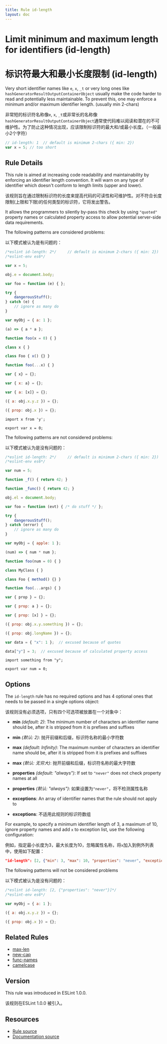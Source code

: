 ```yaml
---
title: Rule id-length
layout: doc
---
```

<!-- Note: No pull requests accepted for this file. See README.md in the root directory for details. -->

# Limit minimum and maximum length for identifiers (id-length)

# 标识符最大和最小长度限制 (id-length)

Very short identifier names like `e`, `x`, `_t` or very long ones like `hashGeneratorResultOutputContainerObject` usually make the code harder to read and potentially less maintainable. To prevent this, one may enforce a minimum and/or maximum identifier length. (usually min 2-chars)

非常短的标识符名称像`e`, `x`, `_t`或非常长的名称像`hashGeneratorResultOutputContainerObject`通常使代码难以阅读和潜在的不可维护性。为了防止这种情况出现，应该限制标识符的最大和/或最小长度。（一般最小2个字符）

```js
// id-length: 1  // default is minimum 2-chars ({ min: 2})
var x = 5; // too short
```

## Rule Details

This rule is aimed at increasing code readability and maintainability by enforcing an identifier length convention. It will warn on any type of identifier which doesn't conform to length limits (upper and lower).

该规则旨在通过限制标识符的长度来提高代码的可读性和可维护性。对不符合长度限制(上限和下限)的任何类型的标识符，它将发出警告。

It allows the programmers to silently by-pass this check by using `"quoted"` property names or calculated property access to allow potential server-side data requirements.


The following patterns are considered problems:

以下模式被认为是有问题的：

```js
/*eslint id-length: 2*/     // default is minimum 2-chars ({ min: 2})
/*eslint-env es6*/

var x = 5;

obj.e = document.body;

var foo = function (e) { };

try {
    dangerousStuff();
} catch (e) {
    // ignore as many do
}

var myObj = { a: 1 };

(a) => { a * a };

function foo(x = 0) { }

class x { }

class Foo { x() {} }

function foo(...x) { }

var { x} = {};

var { x: a} = {};

var { a: [x]} = {};

({ a: obj.x.y.z }) = {};

({ prop: obj.x }) = {};
```

```
import x from 'y';

export var x = 0;
```

The following patterns are not considered problems:

以下模式被认为是没有问题的：

```js
/*eslint id-length: 2*/     // default is minimum 2-chars ({ min: 2})
/*eslint-env es6*/

var num = 5;

function _f() { return 42; }

function _func() { return 42; }

obj.el = document.body;

var foo = function (evt) { /* do stuff */ };

try {
    dangerousStuff();
} catch (error) {
    // ignore as many do
}

var myObj = { apple: 1 };

(num) => { num * num };

function foo(num = 0) { }

class MyClass { }

class Foo { method() {} }

function foo(...args) { }

var { prop } = {};

var { prop: a } = {};

var { prop: [x] } = {};

({ prop: obj.x.y.something }) = {};

({ prop: obj.longName }) = {};

var data = { "x": 1 };  // excused because of quotes

data["y"] = 3;  // excused because of calculated property access
```

```
import something from "y";

export var num = 0;
```


## Options

The `id-length` rule has no required options and has 4 optional ones that needs to be passed in a single options object:

该规则没有必须选项，只有四个可选项被放置在一个对象中：

* **min** *(default: 2)*: The minimum number of characters an identifier name should be, after it is stripped from it is prefixes and suffixes

* **min** *(默认: 2)*: 抛开前缀和后缀，标识符名称的最小字符数

* **max** *(default: Infinity)*: The maximum number of characters an identifier name should be, after it is stripped from it is prefixes and suffixes

* **max** *(默认: 无穷大)*: 抛开前缀和后缀，标识符名称的最大字符数

* **properties** *(default: "always")*: If set to `"never"` does not check property names at all

* **properties** *(默认: "always")*: 如果设置为`"never"`，将不检测属性名称

* **exceptions**: An array of identifier names that the rule should not apply to

* **exceptions**: 不适用此规则的标识符数组

For example, to specify a minimum identifier length of 3, a maximum of 10, ignore property names and add `x` to exception list, use the following configuration:

例如，指定最小长度为3，最大长度为10，忽略属性名称，将`x`加入到例外列表中，使用如下配置：

```json
"id-length": [2, {"min": 3, "max": 10, "properties": "never", "exceptions": ["x"]}]
```

The following patterns will not be considered problems

以下模式被认为是没有问题的：

```js
/*eslint id-length: [2, {"properties": "never"}]*/
/*eslint-env es6*/

var myObj = { a: 1 };

({ a: obj.x.y.z }) = {};

({ prop: obj.x }) = {};
```

## Related Rules

* [max-len](max-len)
* [new-cap](new-cap)
* [func-names](func-names)
* [camelcase](camelcase)

## Version

This rule was introduced in ESLint 1.0.0.

该规则在ESLint 1.0.0 被引入。

## Resources

* [Rule source](https://github.com/eslint/eslint/tree/master/lib/rules/id-length.js)
* [Documentation source](https://github.com/eslint/eslint/tree/master/docs/rules/id-length.md)
